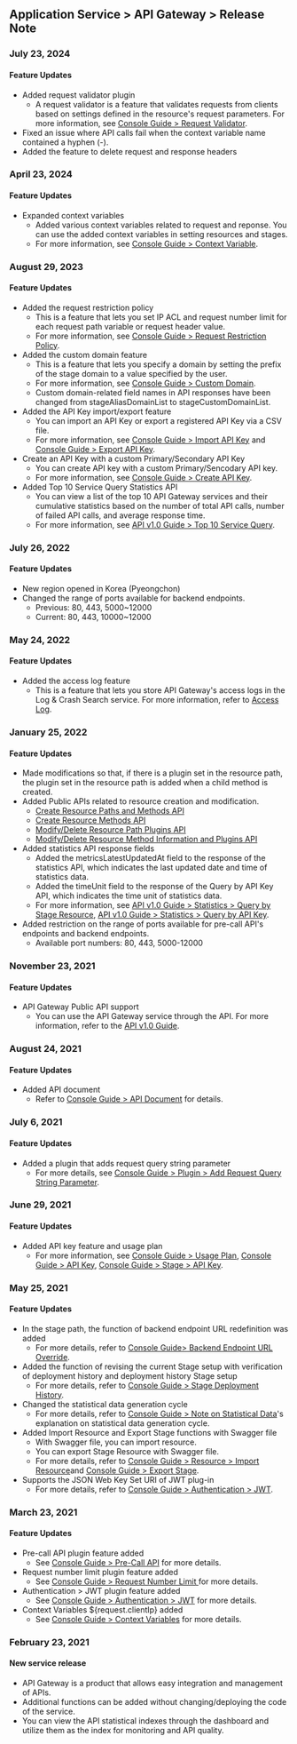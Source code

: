 ## Application Service > API Gateway > Release Note


### July 23, 2024
#### Feature Updates 
* Added request validator plugin 
    * A request validator is a feature that validates requests from clients based on settings defined in the resource's request parameters. For more information, see [Console Guide > Request Validator](./console-guide/#validate-requests).
* Fixed an issue where API calls fail when the context variable name contained a hyphen (-).
* Added the feature to delete request and response headers

### April 23, 2024
#### Feature Updates 

* Expanded context variables
    * Added various context variables related to request and reponse. You can use the added context variables in setting resources and stages.
    * For more information, see [Console Guide > Context Variable](./console-guide/#context-variables).
    

### August 29, 2023
#### Feature Updates 
* Added the request restriction policy 
    * This is a feature that lets you set IP ACL and request number limit for each request path variable or request header value.
    * For more information, see [Console Guide > Request Restriction Policy](./console-guide/#request-restriction-policy_1).
* Added the custom domain feature
    * This is a feature that lets you specify a domain by setting the prefix of the stage domain to a value specified by the user.
    * For more information, see [Console Guide > Custom Domain](./console-guide/#custom-domain).
    * Custom domain-related field names in API responses have been changed from stageAliasDomainList to stageCustomDomainList.
* Added the API Key import/export feature 
    * You can import an API Key or export a registered API Key via a CSV file.
    * For more information, see [Console Guide > Import API Key](./console-guide/#import-api-key) and [Console Guide > Export API Key](./console-guide/#export-api-key).
* Create an API Key with a custom Primary/Secondary API Key 
    * You can create API key with a custom Primary/Sencodary API key.
    * For more information, see [Console Guide > Create API Key](./console-guide/#create-api-key).
* Added Top 10 Service Query Statistics API 
    * You can view a list of the top 10 API Gateway services and their cumulative statistics based on the number of total API calls, number of failed API calls, and average response time.
    * For more information, see [API v1.0 Guide > Top 10 Service Query](./api-guide-v1.0/#query-top-10-services).

### July 26, 2022
#### Feature Updates
* New region opened in Korea (Pyeongchon)
* Changed the range of ports available for backend endpoints.
    * Previous: 80, 443, 5000~12000
    * Current: 80, 443, 10000~12000

### May 24, 2022
#### Feature Updates 
* Added the access log feature
    * This is a feature that lets you store API Gateway's access logs in the Log & Crash Search service. For more information, refer to [Access Log](./console-guide/#access-log).


### January 25, 2022
#### Feature Updates
* Made modifications so that, if there is a plugin set in the resource path, the plugin set in the resource path is added when a child method is created.
* Added Public APIs related to resource creation and modification.
    * [Create Resource Paths and Methods API](./api-guide-v1.0/#create-resource-paths-and-methods)
    * [Create Resource Methods API](./api-guide-v1.0/#create-resource-methods)
    * [Modify/Delete Resource Path Plugins API](./api-guide-v1.0/#modifydelete-resource-path-plugins)
    * [Modify/Delete Resource Method Information and Plugins API](./api-guide-v1.0/#modifydelete-resource-method-information-and-plugins)
* Added statistics API response fields
    * Added the metricsLatestUpdatedAt field to the response of the statistics API, which indicates the last updated date and time of statistics data.
    * Added the timeUnit field to the response of the Query by API Key API, which indicates the time unit of statistics data.
    * For more information, see [API v1.0 Guide > Statistics > Query by Stage Resource](./api-guide-v1.0/#query-by-stage-resource), [API v1.0 Guide > Statistics > Query by API Key](./api-guide-v1.0/#query-by-api-key).
* Added restriction on the range of ports available for pre-call API's endpoints and backend endpoints.
    * Available port numbers: 80, 443, 5000-12000


### November 23, 2021
#### Feature Updates 
* API Gateway Public API support
    * You can use the API Gateway service through the API. For more information, refer to the [API v1.0 Guide](./api-guide-v1.0/).

### August 24, 2021
#### Feature Updates 
* Added API document
    * Refer to [Console Guide > API Document](./console-guide/#api-document_1) for details.

### July 6, 2021
#### Feature Updates  
* Added a plugin that adds request query string parameter
    * For more details, see [Console Guide > Plugin > Add Request Query String Parameter](./console-guide/#add-request-query-string-parameter).

### June 29, 2021
#### Feature Updates
* Added API key feature and usage plan
    * For more information, see [Console Guide > Usage Plan](./console-guide/#usage-plan), [Console Guide > API Key](./console-guide/#api-key_1), [Console Guide > Stage > API Key](./console-guide/#api-key).

### May 25, 2021
#### Feature Updates
* In the stage path, the function of backend endpoint URL redefinition was added
    * For more details, refer to [Console Guide> Backend Endpoint URL Override](./console-guide/#backend-endpoint-url-override).
* Added the function of revising the current Stage setup with verification of deployment history and deployment history Stage setup
    * For more details, refer to [Console Guide > Stage Deployment History](./console-guide/#stage-deployment-history).
* Changed the statistical data generation cycle
    * For more details, refer to [Console Guide > Note on Statistical Data](./console-guide/#note-on-statistical-data)'s explanation on  statistical data generation cycle.
* Added Import Resource and Export Stage functions with Swagger file
    * With Swagger file, you can import resource.
    * You can export Stage Resource with Swagger file.
    * For more details, refer to [Console Guide > Resource > Import Resource](./console-guide/#import-resource)and [Console Guide > Export Stage](./console-guide/#export-stage).
* Supports the JSON Web Key Set URI of JWT plug-in
    * For more details, refer to [Console Guide > Authentication > JWT](./console-guide/#authentication-jwt).

### March 23, 2021
#### Feature Updates
* Pre-call API plugin feature added
    * See [Console Guide > Pre-Call API](./console-guide/#pre-call-api) for more details.
* Request number limit plugin feature added
    * See [Console Guide > Request Number Limit ](./console-guide/#request-number-limit) for more details.
* Authentication > JWT plugin feature added
    * See [Console Guide > Authentication > JWT](./console-guide/#authentication-jwt) for more details.
* Context Variables ${request.clientIp} added
    * See [Console Guide > Context Variables](./console-guide/#context-variables) for more details.

### February 23, 2021
#### New service release 
* API Gateway is a product that allows easy integration and management of APIs.
* Additional functions can be added without changing/deploying the code of the service.
* You can view the API statistical indexes through the dashboard and utilize them as the index for monitoring and API quality.
